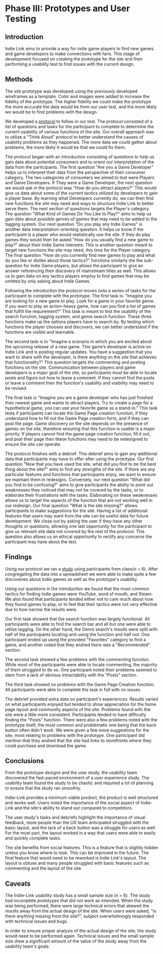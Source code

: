 # Phase III: Prototypes and User Testing

## Introduction

Indie Link aims to provide a way for indie game players to find new games and game developers to make connections with fans. This stage of development focused on creating the prototype for the site and then performing a usability test to find issues with the current design. 

## Methods
The site prototype was developed using the previously developed wireframes as a template. Color and images were added to increase the fidelity of the prototype. The higher fidelity we could make the prototype the more accurate the data would be from our user test, and the more likely we would be to find problems with the design. 

We developed a [protocol](Phase_III:_Usability_Evaluation/Protocol.md) to follow in our test. The protocol consisted of a list of questions and tasks for the participant to complete to determine the current usability of various functions of the site. Our overall approach was to utilize a "Think Aloud" protocol to better understand the causes of usability problems as they happened. The more data we could gather about problems, the more likely it would be that we could fix them. 

The protocol began with an introduction consisting of questions to help us gain data about potential consumers and to orient our interpretation of the data from the participants. The first question "Are you a Game Developer" helps us to interpret their data from the perspective of their consumer category. The two categories of consumers we aimed to test were Players and Game Developers. If They were a Game Developer, the next question we would ask in the protocol was "How do you attract players?" This would give us data about some of the current tactics utilized by developers to gain a player base. By learning what Developers currently do, we can then find new functions the site may need and ways to structure Indie Link to better serve them. The next section of questions targets the Player's category. The question "What Kind of Games Do You Like to Play?" aims to help us gain data about possible genres of games that may need to be added to the tagging system. Our next question "Do you play any Indie Games" is another data interpretation-orienting question. It helps us know if the participant is a player who would realistically use the site. If they do play games they would then be asked "How do you usually find a new game to play?" about their Indie Game interests. This is another question meant to target new functions the site may need, this time for the Player category. The final question "How do you currently find new games to play and what do you like or dislike about those tactics?" functions similarly the the sub-question for Indie Game players, but allows the participant to give an answer referencing their discovery of mainstream titles as well. This allows us to gain data on any tactics players employ to find games that may be omitted by only asking about Indie Games.

Following the introduction the protocol moves onto a series of tasks for the participant to complete with the prototype. The first task is: "Imagine you are looking for a new game to play. Look for a game in your favorite genre. If you want to play an action-heavy game, how can you find a list of games that fulfill the requirement?" This task is meant to test the usability of the search function, tagging system, and genre search function. These three functions make up the options players have to search by. By testing which functions the player chooses and discovers, we can better understand if the functions are visible and learnable.

The second task is to "Imagine a scenario in which you are excited about the upcoming release of a new game. This game’s developer is active on Indie Link and is posting regular updates. You have a suggestion that you want to share with the developer, is there anything on the site that achieves that functionality?" This question targets the commenting and posting functions on the site. Communication between players and game developers is a major goal of the site, so participants must be able to locate posts and figure out how to leave a comment. If they cannot find the posts or leave a comment then the function's usability and visibility may need to be revised. 

The final task is "Imagine you are a game developer who has just finished their newest game and wants to attract players. Try to create a page for a hypothetical game, you can use your favorite game as a stand-in." This task tests if participants can locate the Game Page creation function, if they understand how to fill out the Game Page creation form, and if they can post the page. Game discovery on the site depends on the presence of games on the site, therefore ensuring that this function is usable is a major priority. If players cannot find the game page creation function, fill it out, and post their page then these functions may need to be redesigned to ensure the site can operate. 

The protocol finishes with a debrief. This debrief aims to gain any additional data that participants may have to offer after using the prototype. Our first question "Now that you have used the site, what did you find to be the best thing about the site?" aims to find any strengths of the site. If there are any particular features and functions that participants enjoy, we want to ensure we maintain them in redesigns. Conversely, our next question "What did you find to be confusing?" aims to give participants the ability to point out weaknesses they noticed that may not be covered by the tasks, or to elaborate their frustrations with the tasks. Elaborating on these weaknesses allows us to target the aspects of the function that are not working well in our redesign. Our final question "What is the site missing?" allows participants to make suggestions for the site. Having a list of additional features that users may want from the site can be useful data for future development. We close out by asking the user if they have any other thoughts or questions, allowing one last opportunity for the participant to give us relevant site data not covered by the rest of the protocol. This question also allows us an ethical opportunity to rectify any concerns the participant may have about the test. 

## Findings

Using our protocol we ran a [study](Phase_III:_Usability_Evaluation/UsabilityStudy.pdf) using participants from class(n = 6). After congregating the data into a spreadsheet we were able to make quite a few discoveries about Indie games as well as the prototype's usability.

Using our questions in the introduction we found that the most common tactics for finding Indie games were YouTube, word of mouth, and Steam. We also found that participants tended either not to care much about how they found games to play, or to feel that their tactics were not very effective due to how narrow the results were. 

Our first task showed that the search function was largely functional. All participants were able to find the search bar and all but one were able to utilize tagging. On the other hand, the Genre search's results were split with half of the participants locating and using the function and half not. One participant ended up using the provided "Favorites" category to find a game, and another noted that they wished there was a "Recommended" section. 

The second task showed a few problems with the commenting function. While most of the participants were able to locate commenting, the majority of them struggled to do so. One participant noted their problems seemed to stem from a lack of obvious intractability with the "Posts" section. 

The third task showed no problems with the Game Page Creation function. All participants were able to complete the task in full with no issues. 

The debrief provided extra data on participant's experiences. Results varied on what participants enjoyed but tended to show appreciation for the home page layout and community aspects of the site. Problems found with the site were a little more consistent. Participants tended to have difficulty finding the "Posts" function. There were also a few problems noted with the prototype itself, the most common and problematic one being that the back button often didn't work. We were given a few more suggestions for the site, most relating to problems with the prototype. One participant did mention that they wished that the site had links to storefronts where they could purchase and download the game.  

## Conclusions

From the prototype designs and the user study, the usability team discovered the fast-paced environment of a user experience study. The usability team found the study to be chaotic and required a lot of planning to ensure that the study ran smoothly.

Indie-Link provides a minimum viable product, the product is well structured and works well. Users noted the importance of the social aspect of Indie-Link and the site's ability to stand out compared to competitors.

The user study's tasks and debriefs highlight the importance of visual feedback, more people than the UX team anticipated struggled with the basic layout, and the lack of a back button was a struggle for users as well. For the most part, the layout worked in a way that users were able to easily and quickly complete tasks. 

The site benefits from social features. This is a feature that is slightly hidden unless you know where to look. This can be improved in the future. The final feature that would need to be reworked is Indie Link's layout. The layout is obtuse and many people struggled with basic features such as commenting and the layout of the site.


## Caveats

The Indie-Link usability study has a small sample size (n = 6). The study had incomplete prototypes that did not work as intended. When the study was being performed, there were large technical errors that skewed the results away from the actual design of the site. When users were asked, "is there anything missing from the site?", subject overwhelmingly responded with technical issues and bugs. 

In order to ensure proper analysis of the actual design of the site, the study would need to be performed again. Technical issues and the small sample size drew a significant amount of the value of the study away from the usability team's goals. 
